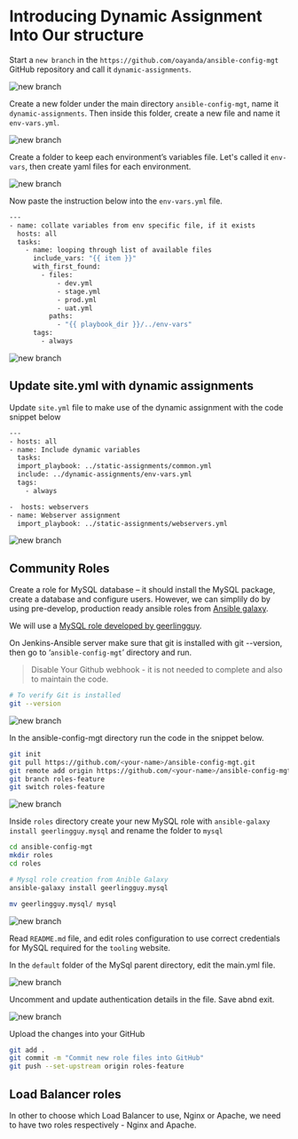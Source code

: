 # Introducing Dynamic Assignment Into Our structure

Start a `new branch` in the `https://github.com/oayanda/ansible-config-mgt` GitHub repository  and call it `dynamic-assignments`.

![new branch](./images/1.png)

Create a new folder under the main directory `ansible-config-mgt`, name it `dynamic-assignments`. Then inside this folder, create a new file and name it `env-vars.yml`.

![new branch](./images/2.png)

Create a folder to keep each environment’s variables file. Let's called it `env-vars`, then create yaml files for each environment.

![new branch](./images/4.png)

Now paste the instruction below into the `env-vars.yml` file.

```bash
---
- name: collate variables from env specific file, if it exists
  hosts: all
  tasks:
    - name: looping through list of available files
      include_vars: "{{ item }}"
      with_first_found:
        - files:
            - dev.yml
            - stage.yml
            - prod.yml
            - uat.yml
          paths:
            - "{{ playbook_dir }}/../env-vars"
      tags:
        - always

```

![new branch](./images/5.png)

## Update site.yml with dynamic assignments

Update `site.yml` file to make use of the dynamic assignment with the code snippet below

```bash
---
- hosts: all
- name: Include dynamic variables 
  tasks:
  import_playbook: ../static-assignments/common.yml 
  include: ../dynamic-assignments/env-vars.yml
  tags:
    - always

-  hosts: webservers
- name: Webserver assignment
  import_playbook: ../static-assignments/webservers.yml

```

![new branch](./images/6.png)

## Community Roles

Create a role for MySQL database – it should install the MySQL package, create a database and configure users.
However, we can simplily do by using pre-develop, production ready ansible roles from   [Ansible galaxy](https://galaxy.ansible.com/home).

We will use a  [MySQL role developed by geerlingguy](https://galaxy.ansible.com/geerlingguy/mysql).

On Jenkins-Ansible server make sure that git is installed with git --version, then go to ‘`ansible-config-mgt`’ directory and run.

> Disable Your Github webhook - it is not needed to complete and also to maintain the code.

```bash
# To verify Git is installed
git --version
```

![new branch](./images/7.png)

In the ansible-config-mgt directory run the code in the snippet below.

```bash
git init
git pull https://github.com/<your-name>/ansible-config-mgt.git
git remote add origin https://github.com/<your-name>/ansible-config-mgt.git
git branch roles-feature
git switch roles-feature
```

![new branch](./images/8.png)

Inside `roles` directory create your new MySQL role with `ansible-galaxy install geerlingguy.mysql` and rename the folder to `mysql`

```bash
cd ansible-config-mgt
mkdir roles
cd roles

# Mysql role creation from Anible Galaxy
ansible-galaxy install geerlingguy.mysql

mv geerlingguy.mysql/ mysql
```

![new branch](./images/9.png)

Read `README.md` file, and edit roles configuration to use correct credentials for MySQL required for the `tooling` website.

In the `default` folder of the MySql parent directory, edit the main.yml file.

![new branch](./images/10.png)

Uncomment and update authentication details in the file. Save abnd exit.

![new branch](./images/11.png)

Upload the changes into your GitHub

```bash
git add .
git commit -m "Commit new role files into GitHub"
git push --set-upstream origin roles-feature
```

## Load Balancer roles

In other to choose which Load Balancer to use, Nginx or Apache, we need to have two roles respectively - Nginx and Apache.


